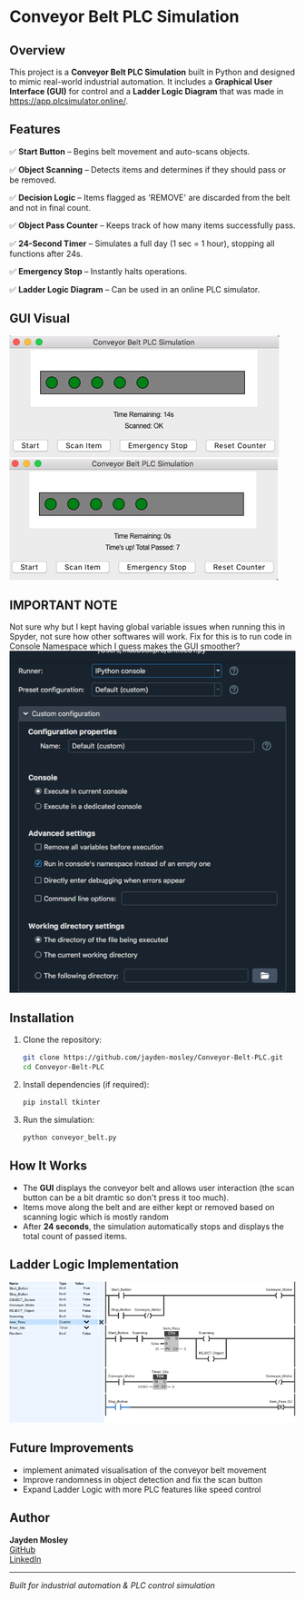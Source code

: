 # Conveyor Belt PLC Simulation

## Overview
This project is a **Conveyor Belt PLC Simulation** built in Python and designed to mimic real-world industrial automation. It includes a **Graphical User Interface (GUI)** for control and a **Ladder Logic Diagram** that was made in https://app.plcsimulator.online/.

## Features
✅ **Start Button** – Begins belt movement and auto-scans objects.

✅ **Object Scanning** – Detects items and determines if they should pass or be removed. 

✅ **Decision Logic** – Items flagged as 'REMOVE' are discarded from the belt and not in final count. 

✅ **Object Pass Counter** – Keeps track of how many items successfully pass.  

✅ **24-Second Timer** – Simulates a full day (1 sec = 1 hour), stopping all functions after 24s.  

✅ **Emergency Stop** – Instantly halts operations.  

✅ **Ladder Logic Diagram** – Can be used in an online PLC simulator.  

## GUI Visual
![Conveyor-Belt-PLC-Simulator](screenshot1.png)
![Conveyor-Belt-PLC-Simulator](screenshot2.png)

## IMPORTANT NOTE
Not sure why but I kept having global variable issues when running this in Spyder, not sure how other softwares will work. Fix for this is to run code in Console Namespace which I guess makes the GUI smoother?
![Conveyor-Belt-PLC-Simulator](runConcoleNamespace.png)

## Installation
1. Clone the repository:
   ```bash
   git clone https://github.com/jayden-mosley/Conveyor-Belt-PLC.git
   cd Conveyor-Belt-PLC
   ```
2. Install dependencies (if required):
   ```bash
   pip install tkinter
   ```
3. Run the simulation:
   ```bash
   python conveyor_belt.py
   ```

## How It Works
- The **GUI** displays the conveyor belt and allows user interaction (the scan button can be a bit dramtic so don't press it too much).  
- Items move along the belt and are either kept or removed based on scanning logic which is mostly random  
- After **24 seconds**, the simulation automatically stops and displays the total count of passed items.  

## Ladder Logic Implementation
![Conveyor-Belt-PLC-Simulator](PLC_Simulator.png)

## Future Improvements
- implement animated visualisation of the conveyor belt movement  
- Improve randomness in object detection and fix the scan button 
- Expand Ladder Logic with more PLC features like speed control

## Author
**Jayden Mosley**  
[GitHub](https://github.com/jayden-mosley)  
[LinkedIn](https://linkedin.com/in/jayden-mosley)  

---
*Built for industrial automation & PLC control simulation*
